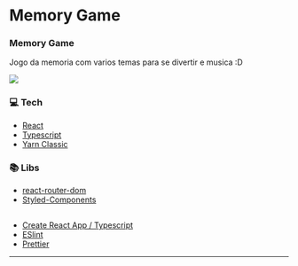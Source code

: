 # Memory Game

<h3>Memory Game</h3>
<p>Jogo da memoria com varios temas para se divertir e musica :D</p>
<img src='https://res.cloudinary.com/dmceve2cp/image/upload/v1685978899/ecomerce/Screenshot_4_j6lc7u.png'>

### 💻  Tech

* [React](https://reactjs.org/)
* [Typescript](https://www.typescriptlang.org/)
* [Yarn Classic](https://github.com/yarnpkg/yarn/blob/master/CHANGELOG.md)

### 📚 Libs

* [react-router-dom](https://www.npmjs.com/package/react-router-dom)
* [Styled-Components](https://styled-components.com/)

<h2></h2>

* [Create React App / Typescript](https://create-react-app.dev/)
* [ESlint](https://eslint.org/)
* [Prettier](https://prettier.io/)

---
